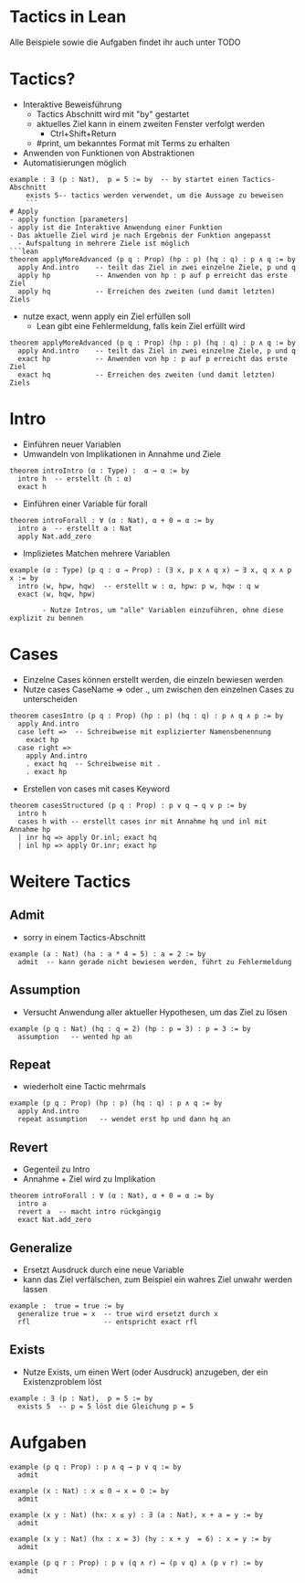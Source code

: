 # Tactics in Lean

Alle Beispiele sowie die Aufgaben findet ihr auch unter TODO

# Tactics?
- Interaktive Beweisführung
  - Tactics Abschnitt wird mit "by" gestartet
  - aktuelles Ziel kann in einem zweiten Fenster verfolgt werden
    - Ctrl+Shift+Return
  - #print, um bekanntes Format mit Terms zu erhalten
- Anwenden von Funktionen von Abstraktionen
- Automatisierungen möglich
```lean
example : ∃ (p : Nat),  p = 5 := by  -- by startet einen Tactics-Abschnitt
	exists 5-- tactics werden verwendet, um die Aussage zu beweisen
	```
# Apply
- apply function [parameters]
- apply ist die Interaktive Anwendung einer Funktion
- Das aktuelle Ziel wird je nach Ergebnis der Funktion angepasst
  - Aufspaltung in mehrere Ziele ist möglich
```lean
theorem applyMoreAdvanced (p q : Prop) (hp : p) (hq : q) : p ∧ q := by
  apply And.intro    -- teilt das Ziel in zwei einzelne Ziele, p und q
  apply hp           -- Anwenden von hp : p auf p erreicht das erste Ziel
  apply hq           -- Erreichen des zweiten (und damit letzten) Ziels
```
- nutze exact, wenn apply ein Ziel erfüllen soll
  - Lean gibt eine Fehlermeldung, falls kein Ziel erfüllt wird
```lean
theorem applyMoreAdvanced (p q : Prop) (hp : p) (hq : q) : p ∧ q := by
  apply And.intro    -- teilt das Ziel in zwei einzelne Ziele, p und q
  exact hp           -- Anwenden von hp : p auf p erreicht das erste Ziel
  exact hq           -- Erreichen des zweiten (und damit letzten) Ziels
  ```
# Intro
- Einführen neuer Variablen
- Umwandeln von Implikationen in Annahme und Ziele
```lean
theorem introIntro (α : Type) :  α → α := by
  intro h  -- erstellt (h : α)
  exact h
```
- Einführen einer Variable für forall
```lean
theorem introForall : ∀ (α : Nat), α + 0 = α := by
  intro a  -- erstellt a : Nat
  apply Nat.add_zero
```
- Implizietes Matchen mehrere Variablen
```lean
example (α : Type) (p q : α → Prop) : (∃ x, p x ∧ q x) → ∃ x, q x ∧ p x := by
  intro ⟨w, hpw, hqw⟩  -- erstellt w : α, hpw: p w, hqw : q w
  exact ⟨w, hqw, hpw⟩
```
			- Nutze Intros, um "alle" Variablen einzuführen, ohne diese explizit zu bennen
# Cases
- Einzelne Cases können erstellt werden, die einzeln bewiesen werden
- Nutze cases CaseName => oder ., um zwischen den einzelnen Cases zu unterscheiden
```lean
theorem casesIntro (p q : Prop) (hp : p) (hq : q) : p ∧ q ∧ p := by
  apply And.intro
  case left =>  -- Schreibweise mit explizierter Namensbenennung
    exact hp
  case right =>
    apply And.intro
    . exact hq  -- Schreibweise mit .
    . exact hp
```
- Erstellen von cases mit cases Keyword
```lean 
theorem casesStructured (p q : Prop) : p ∨ q → q ∨ p := by
  intro h 
  cases h with -- erstellt cases inr mit Annahme hq und inl mit Annahme hp
  | inr hq => apply Or.inl; exact hq
  | inl hp => apply Or.inr; exact hp
```
# Weitere Tactics
## Admit
- sorry in einem Tactics-Abschnitt
```lean
example (a : Nat) (ha : a * 4 = 5) : a = 2 := by
  admit  -- kann gerade nicht bewiesen werden, führt zu Fehlermeldung
```

## Assumption
- Versucht Anwendung aller aktueller Hypothesen, um das Ziel zu lösen 
```lean
example (p q : Nat) (hq : q = 2) (hp : p = 3) : p = 3 := by
  assumption   -- wented hp an
```

## Repeat
- wiederholt eine Tactic mehrmals
```lean
example (p q : Prop) (hp : p) (hq : q) : p ∧ q := by
  apply And.intro 
  repeat assumption   -- wendet erst hp und dann hq an
```


## Revert
- Gegenteil zu Intro
- Annahme + Ziel wird zu Implikation
```lean
theorem introForall : ∀ (α : Nat), α + 0 = α := by
  intro a
  revert a  -- macht intro rückgängig
  exact Nat.add_zero 
```

## Generalize
- Ersetzt Ausdruck durch eine neue Variable
- kann das Ziel verfälschen, zum Beispiel ein wahres Ziel unwahr werden lassen
```lean
example :  true = true := by
  generalize true = x  -- true wird ersetzt durch x
  rfl                  -- entspricht exact rfl
```

## Exists
- Nutze Exists, um einen Wert (oder Ausdruck) anzugeben, der ein Existenzproblem löst
```lean
example : ∃ (p : Nat),  p = 5 := by
  exists 5  -- p = 5 löst die Gleichung p = 5
```

# Aufgaben
```lean
example (p q : Prop) : p ∧ q → p ∨ q := by
  admit
```

```lean
example (x : Nat) : x ≤ 0 → x = 0 := by
  admit
```

```lean
example (x y : Nat) (hx: x ≤ y) : ∃ (a : Nat), x + a = y := by
  admit
```

```lean
example (x y : Nat) (hx : x = 3) (hy : x + y  = 6) : x = y := by
  admit
```

```lean
example (p q r : Prop) : p ∨ (q ∧ r) ↔ (p ∨ q) ∧ (p ∨ r) := by
  admit
```
